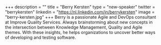 +++
description = ""
title = "Berry Kersten"
type = "new-speaker"
twitter = "berrykersten"
linkedin = "https://nl.linkedin.com/in/berrykersten"
image = "berry-kersten.jpg"
+++
Berry is a passionate Agile and DevOps consultant at Improve Quality Services. Always brainstorming about new concepts in the intersection between Knowledge Management, Quality and Agile themes. With these insights, he helps organizations to uncover better ways of developing and testing software.